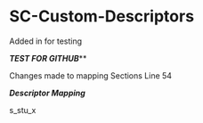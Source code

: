 # SC-Custom-Descriptors
Added in for testing

*****TEST FOR GITHUB*******

Changes made to mapping Sections Line 54

***Descriptor Mapping***

s_stu_x
